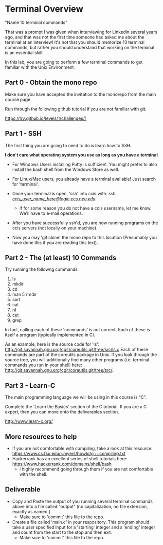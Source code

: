# Terminal Overview

"Name 10 terminal commands"

That was a prompt I was given when interviewing for LinkedIn several years ago, and that was not the first time someone had asked me about the terminal at an interview! It's not that you should memorize 10 terminal commands, but rather you should understand that working on the terminal is an essential skill.

In this lab, you are going to perform a few terminal commands to get familiar with the Unix Environment.

## Part 0 - Obtain the mono repo

Make sure you have accepted the invitation to the monorepo from the main course page.

Run through the following github tutorial if you are not familiar with git.

https://try.github.io/levels/1/challenges/1

## Part 1 - SSH

The first thing you are going to need to do is learn how to SSH.

**I don't care what operating system you use as long as you have a terminal**

* For Windows Users installing Putty is sufficient. You might prefer to also install the bash shell from the Windows Store as well.
* For Linux/Mac users, you already have a terminal available! Just search for 'terminal'.

* Once your terminal is open, 'ssh' into ccis with: *ssh ccis_user_name_here@login.ccs.neu.edu*
  * If for some reason you do not have a ccis username, let me know. We'll have to e-mail operations.
* After you have successfully ssh'd, you are now running programs on the ccis servers (not locally on your machine).
* Now you may 'git clone' the mono repo to this location (Presumably you have done this if you are reading this text).

## Part 2 - The (at least) 10 Commands

Try running the followng commands.

1. ls
2. mkdir
3. cd
4. man
5 rmdir
6. sort
7. cat
8. nl
9. cut
10. grep

In fact, calling each of these 'commands' is not correct. Each of these is itself a program (typically implemented in C).

As an example, here is the source code for 'ls': http://git.savannah.gnu.org/cgit/coreutils.git/tree/src/ls.c
Each of these commands are part of the coreutils package in Unix. If you look through the source tree, you will additionally find many other programs (i.e. terminal commands you run in your shell) here: http://git.savannah.gnu.org/cgit/coreutils.git/tree/src/.

## Part 3 - Learn-C

The main programming language we will be using in this course is "C".

Complete the 'Learn the Basics' section of the C tutorial. If you are a C expert, then you can move onto the deliverables section.

http://www.learn-c.org/

## More resources to help

- If you are not comfortable with compiling, take a look at this resource: https://www.cs.fsu.edu/~myers/howto/g++compiling.txt
- Hackerrank has an excellent series of shell tutorials here: https://www.hackerrank.com/domains/shell/bash
  - I highly recommend going through them if you are not comfortable with the shell.

## Deliverable

* Copy and Paste the output of you running several terminal commands above into a file called "output" (no capitalization, no file extension, exactly as named.)
  * Make sure to 'commit' this file to the repo.
* Create a file called 'main.c' in your respository. This program should take a user specified input for a 'starting' integer and a 'ending' integer and count from the start to the stop and then exit.
  * Make sure to 'commit' this file to the repo.


